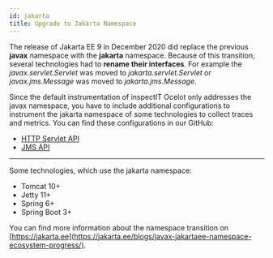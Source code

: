 ```yaml
---
id: jakarta
title: Upgrade to Jakarta Namespace
---
```


The release of Jakarta EE 9 in December 2020 did replace the previous **javax** namespace with the **jakarta** namespace.
Because of this transition, several technologies had to **rename their interfaces**. 
For example the _javax.servlet.Servlet_ was moved to _jakarta.servlet.Servlet_ 
or _javax.jms.Message_ was moved to _jakarta.jms.Message_.

Since the default instrumentation of inspectIT Ocelot only addresses the javax namespace, 
you have to include additional configurations to instrument the jakarta namespace of some technologies to collect traces and metrics.
You can find these configurations in our GitHub: 

- [HTTP Servlet API](https://github.com/inspectIT/inspectit-ocelot-configurations/blob/master/extensions/jakarta/servlet-api.yml)
- [JMS API](https://github.com/inspectIT/inspectit-ocelot-configurations/blob/master/extensions/jakarta/jms.yml)

---
Some technologies, which use the jakarta namespace:

- Tomcat 10+
- Jetty 11+
- Spring 6+
- Spring Boot 3+

You can find more information about the namespace transition on [https://jakarta.ee](https://jakarta.ee/blogs/javax-jakartaee-namespace-ecosystem-progress/).
